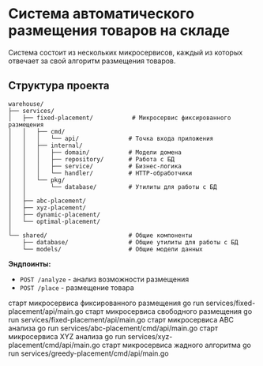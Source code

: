 # Система автоматического размещения товаров на складе

Система состоит из нескольких микросервисов, каждый из которых отвечает за свой алгоритм размещения товаров.

## Структура проекта

```
warehouse/
├── services/
│   ├── fixed-placement/           # Микросервис фиксированного размещения
│   │   ├── cmd/
│   │   │   └── api/              # Точка входа приложения
│   │   ├── internal/
│   │   │   ├── domain/           # Модели домена
│   │   │   ├── repository/       # Работа с БД
│   │   │   ├── service/          # Бизнес-логика
│   │   │   └── handler/          # HTTP-обработчики
│   │   └── pkg/
│   │       └── database/         # Утилиты для работы с БД
│   │
│   ├── abc-placement/            
│   ├── xyz-placement/            
│   ├── dynamic-placement/     
│   └── optimal-placement/      
│
└── shared/                       # Общие компоненты
    ├── database/                 # Общие утилиты для работы с БД
    └── models/                   # Общие модели данных
```

**Эндпоинты:**
- `POST /analyze` - анализ возможности размещения
- `POST /place` - размещение товара

старт микросервиса фиксированного размещения 
go run services/fixed-placement/api/main.go
старт микросервиса свободного размещения 
go run services/fixed-placement/api/main.go
старт микросервиса ABC анализа
go run services/abc-placement/cmd/api/main.go
старт микросервиса XYZ анализа
go run services/xyz-placement/cmd/api/main.go
старт микросервиса жадного алгоритма
go run services/greedy-placement/cmd/api/main.go
 